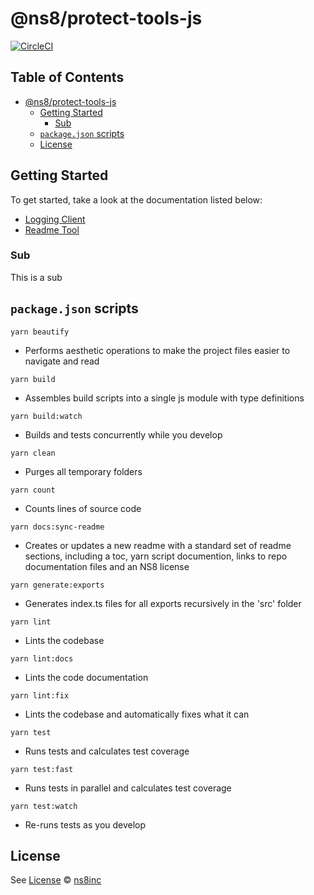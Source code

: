# @ns8/protect-tools-js

[![CircleCI](https://circleci.com/gh/ns8inc/protect-tools-js.svg?style=svg&circle-token=6b0a7fe464a53289ee8ddea14f3a84b1996b5619)](https://app.circleci.com/pipelines/github/ns8inc/protect-tools-js)

## Table of Contents

- [@ns8/protect-tools-js](#ns8protect-tools-js)
  - [Getting Started](#getting-started)
    - [Sub](#sub)
  - [`package.json` scripts](#packagejson-scripts)
  - [License](#license)

## Getting Started

To get started, take a look at the documentation listed below:

- [Logging Client](public/en/platform/protect-tools-js/logger.md)
- [Readme Tool](public/en/platform/protect-tools-js/readme.md)

### Sub

This is a sub

## `package.json` scripts

`yarn beautify`

- Performs aesthetic operations to make the project files easier to navigate and read

`yarn build`

- Assembles build scripts into a single js module with type definitions

`yarn build:watch`

- Builds and tests concurrently while you develop

`yarn clean`

- Purges all temporary folders

`yarn count`

- Counts lines of source code

`yarn docs:sync-readme`

- Creates or updates a new readme with a standard set of readme sections, including a toc, yarn script documention, links to repo documentation files and an NS8 license

`yarn generate:exports`

- Generates index.ts files for all exports recursively in the 'src' folder

`yarn lint`

- Lints the codebase

`yarn lint:docs`

- Lints the code documentation

`yarn lint:fix`

- Lints the codebase and automatically fixes what it can

`yarn test`

- Runs tests and calculates test coverage

`yarn test:fast`

- Runs tests in parallel and calculates test coverage

`yarn test:watch`

- Re-runs tests as you develop

## License

See [License](./LICENSE)
© [ns8inc](https://ns8.com)
